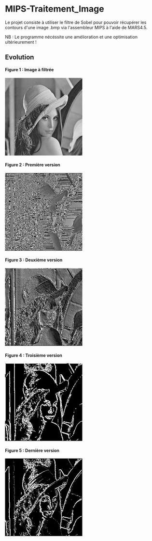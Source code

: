 # MIPS-Traitement_Image

Le projet consiste à utiliser le filtre de Sobel pour pouvoir récupérer les 
contours d'une image .bmp via l'assembleur MIPS à l'aide de MARS4.5.

NB : Le programme nécéssite une amélioration et une optimisation ultérieurement ! 

## Evolution 
#### Figure 1 : Image à filtrée 
![ImgAFiltr](lena256.bmp)
#### Figure 2 : Première version
![PremVer](PhotoEvolutionContour/lena256ContourVer1.bmp)
#### Figure 3 : Deuxième version
![PremVer](PhotoEvolutionContour/lena256ContourVer2.bmp)
#### Figure 4 : Troisième version
![PremVer](PhotoEvolutionContour/lena256ContourVer3.bmp)
#### Figure 5 : Dernière version
![PremVer](PhotoEvolutionContour/lena256ContourVerFinale.bmp)
